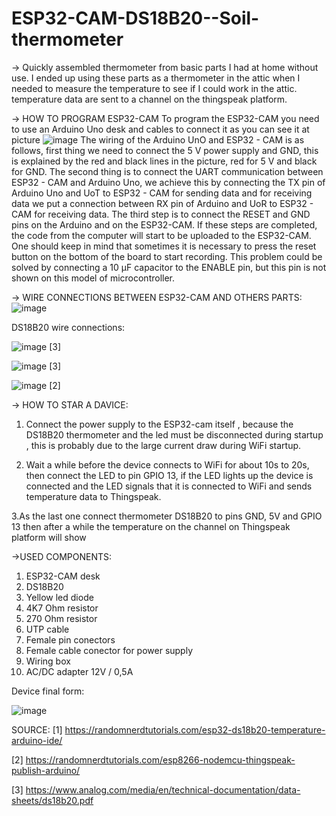# ESP32-CAM-DS18B20--Soil-thermometer
-> Quickly assembled thermometer from basic parts I had at home without use. I ended up using these parts as a thermometer in the attic when I needed to measure the temperature 
   to see if I could work in the attic. temperature data are sent to a channel on the thingspeak platform.


-> HOW TO PROGRAM ESP32-CAM
To program the ESP32-CAM you need to use an Arduino Uno desk and cables to connect it as you can see it at picture 
![image](https://github.com/DominikTomasek/ESP32-CAM-DS18B20--Soil-thermometer/assets/55549002/660c1d7a-0435-4a78-8d69-0c33d8c69a58)
The wiring of the Arduino UnO and ESP32 - CAM is as follows, first thing we need to connect the 5 V power supply and GND, this is explained by the red and black lines in the picture, red for 5 V and black for GND.  The second thing is to connect the UART communication between ESP32 - CAM and Arduino Uno, we achieve this by connecting the TX pin of Arduino Uno and UoT to ESP32 - CAM for sending data and for receiving data we put a connection between RX pin of Arduino and UoR to ESP32 - CAM for receiving data. The third step is to connect the RESET and GND pins on the Arduino and on the ESP32-CAM. If these steps are completed, the code from the computer will start to be uploaded to the ESP32-CAM. One should keep in mind that sometimes it is necessary to press the reset button on the bottom of the board to start recording. This problem could be solved by connecting a 10 µF capacitor to the ENABLE pin, but this pin is not shown on this model of microcontroller.

-> WIRE CONNECTIONS BETWEEN ESP32-CAM AND OTHERS PARTS:
![image](https://github.com/DominikTomasek/ESP32-CAM-DS18B20--Soil-thermometer/assets/55549002/fc1a4b0c-7fc8-4bbc-81e9-e0854fb92263)


DS18B20 wire connections:

![image](https://github.com/DominikTomasek/ESP32-CAM-DS18B20--Soil-thermometer/assets/55549002/43f22e73-4a1d-4c7a-8541-307bdcf95479) [3] 


![image](https://github.com/DominikTomasek/ESP32-CAM-DS18B20--Soil-thermometer/assets/55549002/61f8be7d-7842-4590-891d-d15e26b37f79) [3] 


![image](https://github.com/DominikTomasek/ESP32-CAM-DS18B20--Soil-thermometer/assets/55549002/eb0f4f17-4eeb-436c-9773-cb220823616c) [2]


-> HOW TO STAR A DAVICE:

1. Connect the power supply to the ESP32-cam itself , because the DS18B20 thermometer and the led must be disconnected during startup , this is probably due to the large current draw during WiFi startup.
   
2. Wait a while before the device connects to WiFi for about 10s to 20s, then connect the LED to pin GPIO 13, if the LED lights up the device is connected and the LED signals that it is connected to WiFi and sends temperature data to Thingspeak.
   
3.As the last one connect thermometer DS18B20 to pins GND, 5V and GPIO 13 then after a while the temperature on the channel on Thingspeak platform will show 


->USED COMPONENTS: 
1. ESP32-CAM desk
2. DS18B20
3. Yellow led diode
4. 4K7 Ohm resistor
5. 270 Ohm resistor 
6. UTP cable
7. Female pin conectors
8. Female cable conector for power supply
9. Wiring box
10. AC/DC adapter 12V / 0,5A

Device final form:

![image](https://github.com/DominikTomasek/ESP32-CAM-DS18B20--Soil-thermometer/assets/55549002/e0df92ab-f6b7-4e6f-b42b-e0bb42b87da7)

SOURCE:
[1] https://randomnerdtutorials.com/esp32-ds18b20-temperature-arduino-ide/

[2] https://randomnerdtutorials.com/esp8266-nodemcu-thingspeak-publish-arduino/

[3] https://www.analog.com/media/en/technical-documentation/data-sheets/ds18b20.pdf

